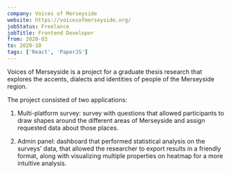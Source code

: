 ```yaml
---
company: Voices of Merseyside
website: https://voicesofmerseyside.org/
jobStatus: Freelance
jobTitle: Frontend Developer
from: 2020-03
to: 2020-10
tags: ['React', 'PaperJS']
---
```


Voices of Merseyside is a project for a graduate thesis research that explores the accents, dialects and identities of people of the Merseyside region.

The project consisted of two applications:

1. Multi-platform survey: survey with questions that allowed participants to draw shapes around the different areas of Merseyside and assign requested data about those places.

2. Admin panel: dashboard that performed statistical analysis on the surveys' data, that allowed the researcher to export results in a friendly format, along with visualizing multiple properties on heatmap for a more intuitive analysis.
